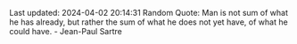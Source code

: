 Last updated: 2024-04-02 20:14:31
Random Quote: Man is not sum of what he has already, but rather the sum of what he does not yet have, of what he could have. - Jean-Paul Sartre